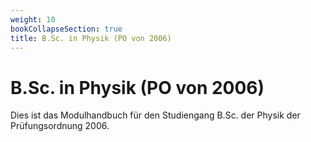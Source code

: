 ```yaml
---
weight: 10
bookCollapseSection: true
title: B.Sc. in Physik (PO von 2006)
---
```


# B.Sc. in Physik (PO von 2006)

Dies ist das Modulhandbuch für den Studiengang B.Sc. der Physik der Prüfungsordnung 2006.
